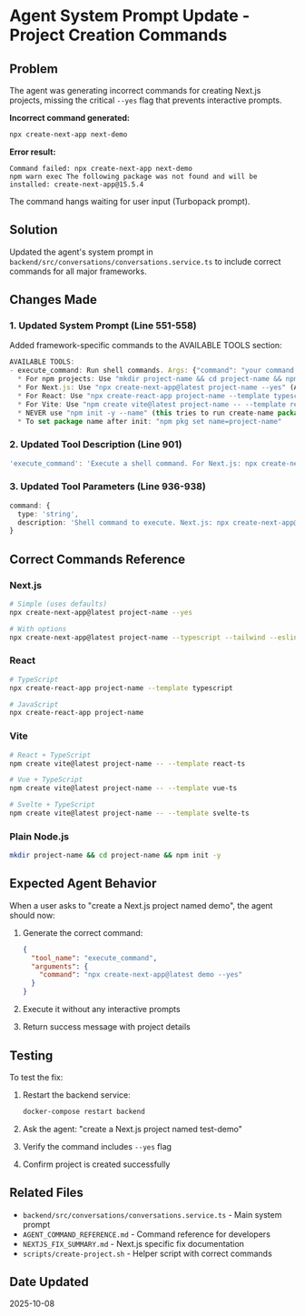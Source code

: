 # Agent System Prompt Update - Project Creation Commands

## Problem
The agent was generating incorrect commands for creating Next.js projects, missing the critical `--yes` flag that prevents interactive prompts.

**Incorrect command generated:**
```bash
npx create-next-app next-demo
```

**Error result:**
```
Command failed: npx create-next-app next-demo
npm warn exec The following package was not found and will be installed: create-next-app@15.5.4
```

The command hangs waiting for user input (Turbopack prompt).

## Solution
Updated the agent's system prompt in `backend/src/conversations/conversations.service.ts` to include correct commands for all major frameworks.

## Changes Made

### 1. Updated System Prompt (Line 551-558)
Added framework-specific commands to the AVAILABLE TOOLS section:

```typescript
AVAILABLE TOOLS:
- execute_command: Run shell commands. Args: {"command": "your command here"}
  * For npm projects: Use "mkdir project-name && cd project-name && npm init -y"
  * For Next.js: Use "npx create-next-app@latest project-name --yes" (ALWAYS include --yes flag)
  * For React: Use "npx create-react-app project-name --template typescript"
  * For Vite: Use "npm create vite@latest project-name -- --template react-ts"
  * NEVER use "npm init -y --name" (this tries to run create-name package)
  * To set package name after init: "npm pkg set name=project-name"
```

### 2. Updated Tool Description (Line 901)
```typescript
'execute_command': 'Execute a shell command. For Next.js: npx create-next-app@latest name --yes. For React: npx create-react-app name --template typescript. For npm: mkdir dir && cd dir && npm init -y (NEVER use npm init --name).'
```

### 3. Updated Tool Parameters (Line 936-938)
```typescript
command: { 
  type: 'string', 
  description: 'Shell command to execute. Next.js: npx create-next-app@latest name --yes. React: npx create-react-app name --template typescript. Vite: npm create vite@latest name -- --template react-ts. npm: mkdir dir && cd dir && npm init -y. For package.json: npm pkg set key=value.' 
}
```

## Correct Commands Reference

### Next.js
```bash
# Simple (uses defaults)
npx create-next-app@latest project-name --yes

# With options
npx create-next-app@latest project-name --typescript --tailwind --eslint --app --no-src-dir --import-alias "@/*" --turbopack --use-npm --yes
```

### React
```bash
# TypeScript
npx create-react-app project-name --template typescript

# JavaScript
npx create-react-app project-name
```

### Vite
```bash
# React + TypeScript
npm create vite@latest project-name -- --template react-ts

# Vue + TypeScript
npm create vite@latest project-name -- --template vue-ts

# Svelte + TypeScript
npm create vite@latest project-name -- --template svelte-ts
```

### Plain Node.js
```bash
mkdir project-name && cd project-name && npm init -y
```

## Expected Agent Behavior

When a user asks to "create a Next.js project named demo", the agent should now:

1. Generate the correct command:
   ```json
   {
     "tool_name": "execute_command",
     "arguments": {
       "command": "npx create-next-app@latest demo --yes"
     }
   }
   ```

2. Execute it without any interactive prompts

3. Return success message with project details

## Testing

To test the fix:

1. Restart the backend service:
   ```bash
   docker-compose restart backend
   ```

2. Ask the agent: "create a Next.js project named test-demo"

3. Verify the command includes `--yes` flag

4. Confirm project is created successfully

## Related Files

- `backend/src/conversations/conversations.service.ts` - Main system prompt
- `AGENT_COMMAND_REFERENCE.md` - Command reference for developers
- `NEXTJS_FIX_SUMMARY.md` - Next.js specific fix documentation
- `scripts/create-project.sh` - Helper script with correct commands

## Date Updated
2025-10-08
